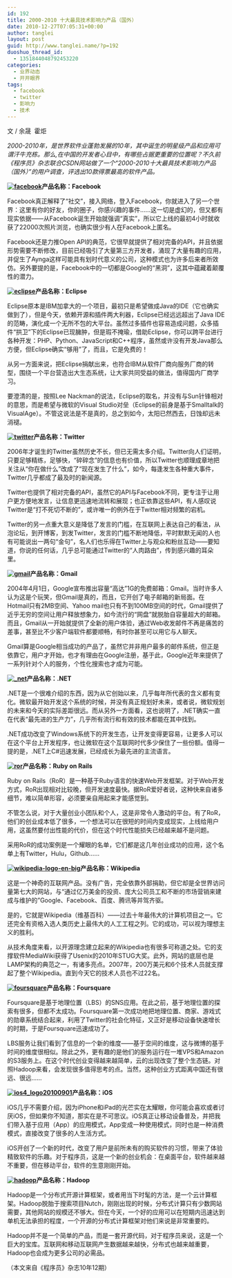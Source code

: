 ```yaml
---
id: 192
title: 2000-2010 十大最具技术影响力产品（国外）
date: 2010-12-27T07:05:31+00:00
author: tanglei
layout: post
guid: http://www.tanglei.name/?p=192
duoshuo_thread_id:
  - 1351844048792453220
categories:
  - 业界动态
  - 开开眼界
tags:
  - facebook
  - twitter
  - 影响力
  - 技术
---
```

文 / 余晟  霍炬

_2000-2010年，是世界软件业蓬勃发展的10年，其中诞生的明星级产品和应用可谓汗牛充栋。那么,在中国的开发者心目中，有哪些占据更重要的位置呢？不久前《程序员》杂志联合CSDN网站做了一个“2000-2010十大最具技术影响力产品（国外）”的用户调查，评选出10款得票最高的软件产品。_

**[<img class="aligncenter size-medium wp-image-4486" title="facebook" src="http://www.programmer.com.cn/wp-content/uploads/2010/12/facebook-300x112.gif" alt="facebook"  />](http://www.programmer.com.cn/wp-content/uploads/2010/12/facebook.gif)产品名称：Facebook**

Facebook真正解释了“社交”，接入网络，登入Facebook，你就进入了另一个世界：这里有你的好友，你的圈子，你感兴趣的事件……这一切是虚幻的，但又都有现实依据——从Facebook诞生开始就强调“真实”，所以它上线的最初4小时就收获了22000次照片浏览，也确实很少有人在Facebook上匿名。

Facebook还是力推Open API的典范，它很早就提供了相对完备的API，并且依据形势需要不断修改，目前已经吸引了大量第三方开发者，涌现了大量有趣的应用，并促生了Aynga这样可能具有划时代意义的公司，这种模式也为许多后来者所效仿。另外要提的是，Facebook中的一切都是Google的“黑洞”，这其中蕴藏着颠覆性的潜力。

**[<img class="aligncenter size-medium wp-image-4487" title="eclipse" src="http://www.programmer.com.cn/wp-content/uploads/2010/12/eclipse-300x225.gif" alt="eclipse"  />](http://www.programmer.com.cn/wp-content/uploads/2010/12/eclipse.gif)产品名称：Eclipse**

Eclipse原本是IBM加拿大的一个项目，最初只是希望做成Java的IDE（它也确实做到了），但是今天，依赖开源和插件两大利器，Eclipse已经远远超出了Java IDE的范畴，演化成一个无所不包的大平台。虽然过多插件也容易造成问题，众多插件“拱卫”下的Eclipse已现臃肿，但是瑕不掩瑜，借助Eclipse，你可以跨平台进行各种开发：PHP、Python、JavaScript和C++程序，虽然或许没有开发Java那么方便，但Eclipse确实“够用”了，而且，它是免费的！

从另一方面来说，把Eclipse捐献出来，也符合IBM从软件厂商向服务厂商的转型，围绕一个平台营造出大生态系统，让大家共同受益的做法，值得国内厂商学习。

要澄清的是，按照Lee Nackman的说法，Eclipse的取名，并没有与Sun针锋相对的意思，而是希望与微软的Visual Studio对垒（Eclipse的前身是基于Smalltalk的VisualAge）。不管这说法是不是真的，总之到如今，太阳已然西去，日蚀却远未消褪。

**[<img class="aligncenter size-medium wp-image-4488" title="twitter" src="http://www.programmer.com.cn/wp-content/uploads/2010/12/twitter-300x81.gif" alt="twitter"  />](http://www.programmer.com.cn/wp-content/uploads/2010/12/twitter.gif)产品名称：Twitter**

2006年才诞生的Twitter虽然历史不长，但已无需太多介绍。Twitter向人们证明，只要足够精练，足够快，“碎碎念”的信息也有价值，所以Twitter也顺理成章地把关注从“你在做什么”改成了“现在发生了什么”，如今，每逢发生各种重大事件，Twitter几乎都成了最及时的新闻源。

Twitter也提供了相对完备的API，虽然它的API与Facebook不同，更专注于让用户更方便地发言，让信息更迅速地流转和展现；也正依靠这些API，有人感叹说Twitter是“打不死切不断的”，或许唯一的例外在于Twitter相对频繁的宕机。

Twitter的另一点重大意义是降低了发言的门槛，在互联网上表达自己的看法，从泡论坛，到开博客，到发Twitter，发言的门槛不断地降低，平时默默无闻的人也有可能说出一两句“金句”，名人们也乐得在Twitter上与观众和粉丝互动——要知道，你说的任何话，几乎总可能通过Twitter的“人肉路由”，传到感兴趣的耳朵里。

**[<img class="aligncenter size-medium wp-image-4489" title="gmail" src="http://www.programmer.com.cn/wp-content/uploads/2010/12/gmail-300x123.gif" alt="gmail"  />](http://www.programmer.com.cn/wp-content/uploads/2010/12/gmail.gif)产品名称：Gmail**

2004年4月1日，Google宣布推出容量“高达”1G的免费邮箱：Gmail。当时许多人认为这是个玩笑，但Gmail是真的，而且，它开创了电子邮箱的新局面。在Hotmail只有2MB空间、Yahoo mail也只有不到100MB空间的时代，Gmail提供了近乎无穷的空间让用户释放想象力，如今流行的“网盘”就脱胎自容量超大的邮箱。而且，Gmail从一开始就提供了全新的用户体验，通过Web收发邮件不再是痛苦的差事，甚至比不少客户端软件都要顺畅，有时你甚至可以用它与人聊天。

Gmail算是Google相当成功的产品了，虽然它并非用户最多的邮件系统，但正是依靠它，用户才开始，也才有理由在Google注册，基于此，Google近年来提供了一系列针对个人的服务，个性化搜索也才成为可能。

**[<img class="aligncenter size-medium wp-image-4490" title="_net" src="http://www.programmer.com.cn/wp-content/uploads/2010/12/net-300x157.gif" alt="_net"  />](http://www.programmer.com.cn/wp-content/uploads/2010/12/net.gif)产品名称：.NET**

.NET是一个很难介绍的东西，因为从它创始以来，几乎每年所代表的含义都有变化。微软最开始开发这个系统的时候，并没有真正规划好未来，或者说，微软规划的未来和今天的实际差距很远。而从另外一方面看，这也说明了，.NET确实一直在代表“最先进的生产力”，几乎所有流行和有效的技术都能在其中找到。

.NET成功改变了Windows系统下的开发生态，让开发变得更容易，让更多人可以在这个平台上开发程序，也让微软在这个互联网时代多少保住了一些份额。值得一提的是，.NET上C#迅速发展，已经成长为最先进的主流语言。

**[<img class="aligncenter size-medium wp-image-4495" title="ror" src="http://www.programmer.com.cn/wp-content/uploads/2010/12/ror-300x187.gif" alt="ror"  />](http://www.programmer.com.cn/wp-content/uploads/2010/12/ror.gif)产品名称：Ruby on Rails**

Ruby on Rails（RoR）是一种基于Ruby语言的快速Web开发框架。对于Web开发方式，RoR出现相对比较晚，但开发速度最快。据RoR爱好者说，这种快来自诸多细节，难以简单形容，必须要亲自用起来才能感觉到。

不管怎么说，对于大量创业小团队和个人，这是非常令人激动的平台。有了RoR，他们的创业成本低了很多，一个想法可以在很短的时间内变成现实，上线给用户用，这虽然要付出性能的代价，但在这个时代性能损失已经越来越不是问题。

采用RoR的成功案例是一个耀眼的名单，它们都是这几年创业成功的应用，这个名单上有Twitter，Hulu，Github……

**[<img class="aligncenter size-medium wp-image-4494" title="wikipedia-logo-en-big" src="http://www.programmer.com.cn/wp-content/uploads/2010/12/wikipedia-logo-en-big-244x300.gif" alt="wikipedia-logo-en-big"  />](http://www.programmer.com.cn/wp-content/uploads/2010/12/wikipedia-logo-en-big.gif)产品名称：Wikipedia**

这是一个神奇的互联网产品。没有广告，完全依靠外部捐助，但它却是全世界访问量第七大的网站，与“通过亿万美金的投资、庞大公司员工和不断的市场营销来建成与维护的”Google、Facebook、百度、腾讯等并驾齐驱。

是的，它就是Wikipedia（维基百科）——过去十年最伟大的计算机项目之一。它还完全有资格入选人类历史上最伟大的人工工程之列。它的成功，可以视为理想主义的胜利。

从技术角度来看，以开源理念建立起来的Wikipedia也有很多可称道之处。它的支撑软件MediaWiki获得了Usenix的2010年STUG大奖。此外，网站的底层也是LAMP架构的典范之一，有诸多亮点。2007年，200万美元和6个技术人员就支撑起了整个Wikipedia。直到今天它的技术人员也不过22名。

**[<img class="aligncenter size-medium wp-image-4491" title="foursquare" src="http://www.programmer.com.cn/wp-content/uploads/2010/12/foursquare-300x211.gif" alt="foursquare"  />](http://www.programmer.com.cn/wp-content/uploads/2010/12/foursquare.gif)产品名称：Foursquare**

Foursquare是基于地理位置（LBS）的SNS应用。在此之前，基于地理位置的探索有很多，但都不太成功。Foursquare第一次成功地把地理位置、商家、游戏式的勋章系统结合起来，利用了Twitter的社会化特征，又正好是移动设备快速增长的时期，于是Foursquare迅速成功了。

LBS服务让我们看到了信息的一个新的维度——基于空间的维度，这与微博的基于时间的维度很相似。除此之外，更有趣的是他们的服务运行在一堆VPS和Amazon的S3服务上。在这个时代创业变得越来越简单，云的出现改变了整个生态链。对照Hadoop来看，会发现很多值得思考的点。当然，这种创业方式距离中国还有很远、很远……

**[<img class="aligncenter size-medium wp-image-4492" title="ios4_logo20100901" src="http://www.programmer.com.cn/wp-content/uploads/2010/12/ios4_logo20100901-300x130.gif" alt="ios4_logo20100901"  />](http://www.programmer.com.cn/wp-content/uploads/2010/12/ios4_logo20100901.gif)产品名称：iOS**

iOS几乎不需要介绍，因为iPhone和iPad的光芒实在太耀眼，你可能会喜欢或者讨厌iOS，但如果你不知道，那实在是不可思议。iOS真正让移动设备普及，并把我们带入基于应用（App）的应用模式，App变成一种使用模式，同时也是一种消费模式，直接改变了很多的人生活方式。

iOS开创了一个新的时代，改变了用户是前所未有的购买软件的习惯，带来了体验精致软件的乐趣。对于程序员，这是一个新的创业机会：在桌面平台，软件越来越不重要，但在移动平台，软件的生意刚刚开始。

**[<img class="aligncenter size-medium wp-image-4493" title="hadoop" src="http://www.programmer.com.cn/wp-content/uploads/2010/12/hadoop-300x71.gif" alt="hadoop"  />](http://www.programmer.com.cn/wp-content/uploads/2010/12/hadoop.gif)产品名称：Hadoop**

Hadoop是一个分布式开源计算框架，或者用当下时髦的方法，是一个云计算框架。Hadoop脱胎于搜索项目Nutch，刚刚出现的时候，分布式计算只有少数网站需要，其他网站的规模还不够大。但在今天，一个好的应用可以在短期内迅速达到单机无法承担的程度，一个开源的分布式计算框架对他们来说是非常重要的。

Hadoop并不是一个简单的产品，而是一套开源代码，对于程序员来说，这是一个巨大的宝库。互联网和移动互联网产生数据越来越快，分布式也越来越重要，Hadoop也会成为更多公司的必需品。

（本文来自《程序员》杂志10年12期）
